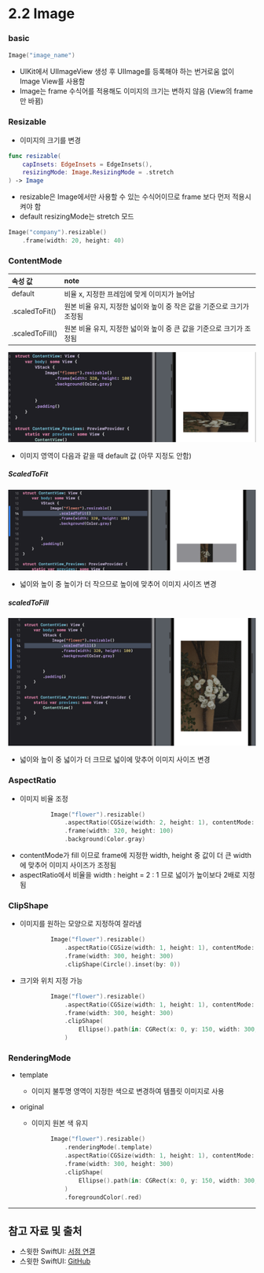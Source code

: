# 2.2 Image


### basic
```swift
Image("image_name")
```

- UIKit에서 UIImageView 생성 후 UIImage를 등록해야 하는 번거로움 없이 Image View를 사용함
- Image는 frame 수식어를 적용해도 이미지의 크기는 변하지 않음 (View의 frame만 바뀜)

### Resizable
- 이미지의 크기를 변경
```swift
func resizable(
    capInsets: EdgeInsets = EdgeInsets(),
    resizingMode: Image.ResizingMode = .stretch
) -> Image
```
- resizable은 Image에서만 사용할 수 있는 수식어이므로 frame 보다 먼저 적용시켜야 함
- default resizingMode는 stretch 모드
```swift
Image("company").resizable()
    .frame(width: 20, height: 40)
```

### ContentMode
|속성 값|note|
|:----|:----|
|default|비율 x, 지정한 프레임에 맞게 이미지가 늘어남|
|.scaledToFit()|원본 비율 유지, 지정한 넓이와 높이 중 작은 값을 기준으로 크기가 조정됨|
|.scaledToFill()|원본 비율 유지, 지정한 넓이와 높이 중 큰 값을 기준으로 크기가 조정됨|

![default](../images/Image_contentMode_default.png)
- 이미지 영역이 다음과 같을 때 default 값 (아무 지정도 안함)
##### ScaledToFit
![scaledToFit](../images/Image_contentMode_scaledToFit.png)
* 넓이와 높이 중 높이가 더 작으므로 높이에 맞추어 이미지 사이즈 변경

##### scaledToFill
![scaledToFill](../images/Image_contentMode_scaledToFill.png)
* 넓이와 높이 중 넓이가 더 크므로 넓이에 맞추어 이미지 사이즈 변경

### AspectRatio
- 이미지 비율 조정
```swift
            Image("flower").resizable()
                .aspectRatio(CGSize(width: 2, height: 1), contentMode: .fill)
                .frame(width: 320, height: 100)
                .background(Color.gray)
```
- contentMode가 fill 이므로 frame에 지정한 width, height 중 값이 더 큰 width에 맞추어 이미지 사이즈가 조정됨
- aspectRatio에서 비율을 width : height = 2 : 1 므로 넓이가 높이보다 2배로 지정됨


### ClipShape
- 이미지를 원하는 모양으로 지정하여 잘라냄
```swift
            Image("flower").resizable()
                .aspectRatio(CGSize(width: 1, height: 1), contentMode: .fill)
                .frame(width: 300, height: 300)
                .clipShape(Circle().inset(by: 0))
```

- 크기와 위치 지정 가능
```swift
            Image("flower").resizable()
                .aspectRatio(CGSize(width: 1, height: 1), contentMode: .fill)
                .frame(width: 300, height: 300)
                .clipShape(
                    Ellipse().path(in: CGRect(x: 0, y: 150, width: 300, height: 300))
                )
```

### RenderingMode
- template
  - 이미지 불투명 영역이 지정한 색으로 변경하여 템플릿 이미지로 사용

- original
  - 이미지 원본 색 유지

```swift
            Image("flower").resizable()
                .renderingMode(.template)
                .aspectRatio(CGSize(width: 1, height: 1), contentMode: .fill)
                .frame(width: 300, height: 300)
                .clipShape(
                    Ellipse().path(in: CGRect(x: 0, y: 150, width: 300, height: 300))
                )
                .foregroundColor(.red)
```

--------------
## 참고 자료 및 출처
* 스윗한 SwiftUI: [서점 연결](http://www.yes24.com/Product/Goods/89912849)
* 스윗한 SwiftUI: [GitHub](https://github.com/giftbott/SweetSwiftUIExamples)
